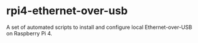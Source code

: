 # rpi4-ethernet-over-usb

A set of automated scripts to install and configure local Ethernet-over-USB on Raspberry Pi 4.
